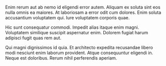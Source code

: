 Enim rerum aut ab nemo id eligendi error autem. Aliquam ex soluta sint eos nulla omnis ea maiores. At laboriosam a error odit cum dolores. Enim soluta accusantium voluptatem qui. Iure voluptatem corporis quae.
 Hic sunt consequatur commodi. Impedit alias itaque enim magni. Voluptatem similique suscipit aspernatur enim. Dolorem fugiat harum adipisci fugit quas rem aut.
 Qui magni dignissimos id quia. Et architecto expedita recusandae libero modi nesciunt enim laborum provident. Atque consequuntur eligendi in. Neque est doloribus. Rerum nihil perferendis aperiam.